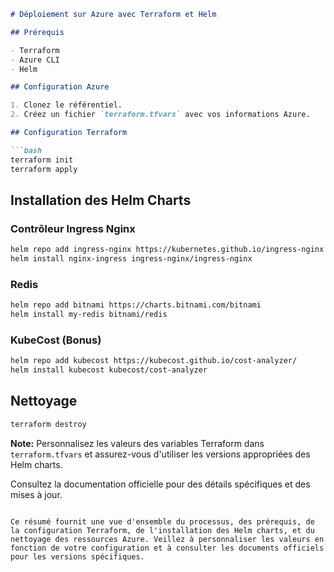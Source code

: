 
```markdown
# Déploiement sur Azure avec Terraform et Helm

## Prérequis

- Terraform
- Azure CLI
- Helm

## Configuration Azure

1. Clonez le référentiel.
2. Créez un fichier `terraform.tfvars` avec vos informations Azure.

## Configuration Terraform

```bash
terraform init
terraform apply
```

## Installation des Helm Charts

### Contrôleur Ingress Nginx

```bash
helm repo add ingress-nginx https://kubernetes.github.io/ingress-nginx
helm install nginx-ingress ingress-nginx/ingress-nginx
```

### Redis

```bash
helm repo add bitnami https://charts.bitnami.com/bitnami
helm install my-redis bitnami/redis
```

### KubeCost (Bonus)

```bash
helm repo add kubecost https://kubecost.github.io/cost-analyzer/
helm install kubecost kubecost/cost-analyzer
```

## Nettoyage

```bash
terraform destroy
```

**Note:** Personnalisez les valeurs des variables Terraform dans `terraform.tfvars` et assurez-vous d'utiliser les versions appropriées des Helm charts.

Consultez la documentation officielle pour des détails spécifiques et des mises à jour.
```

Ce résumé fournit une vue d'ensemble du processus, des prérequis, de la configuration Terraform, de l'installation des Helm charts, et du nettoyage des ressources Azure. Veillez à personnaliser les valeurs en fonction de votre configuration et à consulter les documents officiels pour les versions spécifiques.